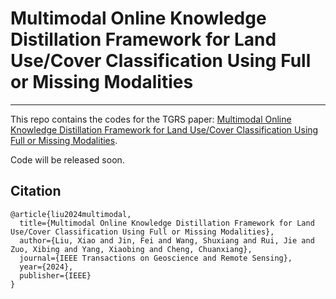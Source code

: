 # Multimodal Online Knowledge Distillation Framework for Land Use/Cover Classification Using Full or Missing Modalities

---

This repo contains the codes for the TGRS paper: [Multimodal Online Knowledge Distillation Framework for Land Use/Cover Classification Using Full or Missing Modalities](https://ieeexplore.ieee.org/abstract/document/10499900). 

Code will be released soon.

## Citation
```
@article{liu2024multimodal,
  title={Multimodal Online Knowledge Distillation Framework for Land Use/Cover Classification Using Full or Missing Modalities},
  author={Liu, Xiao and Jin, Fei and Wang, Shuxiang and Rui, Jie and Zuo, Xibing and Yang, Xiaobing and Cheng, Chuanxiang},
  journal={IEEE Transactions on Geoscience and Remote Sensing},
  year={2024},
  publisher={IEEE}
}
```

